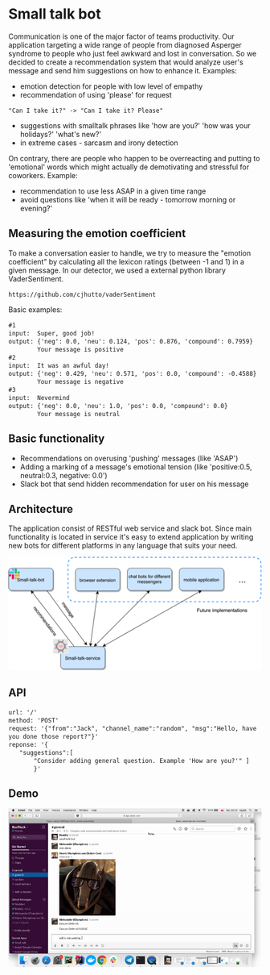 # Small talk bot
 
 Communication is one of the major factor of teams productivity. Our application targeting a wide range of people from diagnosed Asperger syndrome to people who just feel awkward and lost in conversation. So we decided to create a recommendation system that would analyze user's message and send him suggestions on how to enhance it. 
 Examples:
 - emotion detection for people with low level of empathy
 - recommendation of using 'please' for request
 ```
 "Can I take it?" -> "Can I take it? Please"
 ```
 - suggestions with smalltalk phrases like 'how are you?' 'how was your holidays?' 'what's new?'
 - in extreme cases - sarcasm and irony detection
 
 On contrary, there are people who happen to be overreacting and putting to 'emotional' words which might actually de demotivating and stressful for coworkers.
 Example:
 - recommendation to use less ASAP in a given time range
 - avoid questions like 'when it will be ready - tomorrow morning or evening?'
 
 ## Measuring the emotion coefficient
 To make a conversation easier to handle, we try to measure the "emotion coefficient" by calculating all the lexicon ratings (between -1 and 1) in a given message. In our detector, we used a external python library VaderSentiment. 
 ```
 https://github.com/cjhutto/vaderSentiment
 ```
 Basic examples:
 
 ```
#1
 input:  Super, good job!
 output: {'neg': 0.0, 'neu': 0.124, 'pos': 0.876, 'compound': 0.7959}
         Your message is positive
#2
 input:  It was an awful day!
 output: {'neg': 0.429, 'neu': 0.571, 'pos': 0.0, 'compound': -0.4588}
         Your message is negative
#3
 input:  Nevermind
 output: {'neg': 0.0, 'neu': 1.0, 'pos': 0.0, 'compound': 0.0}
         Your message is neutral

 ```
 
 ## Basic functionality
 - Recommendations on overusing 'pushing' messages (like 'ASAP')
 - Adding a marking of a message's emotional tension (like 'positive:0.5, neutral:0.3, negative: 0.0')
 - Slack bot that send hidden recommendation for user on his message
 
 ## Architecture
 The application consist of RESTful web service and slack bot. Since main functionality is located in service it's easy to extend application by writing new bots for different platforms in any language that suits your need. 
 
![Architecture](docs/architecture.png)
 
 ## API
 ```
 url: '/'
 method: 'POST'
 request: '{"from":"Jack", "channel_name":"random", "msg":"Hello, have you done those report?"}'
 reponse: '{
    "suggestions":[
        "Consider adding general question. Example 'How are you?'" ]
        }'
 ```
 ## Demo

![Demo gif](docs/demo.gif)

